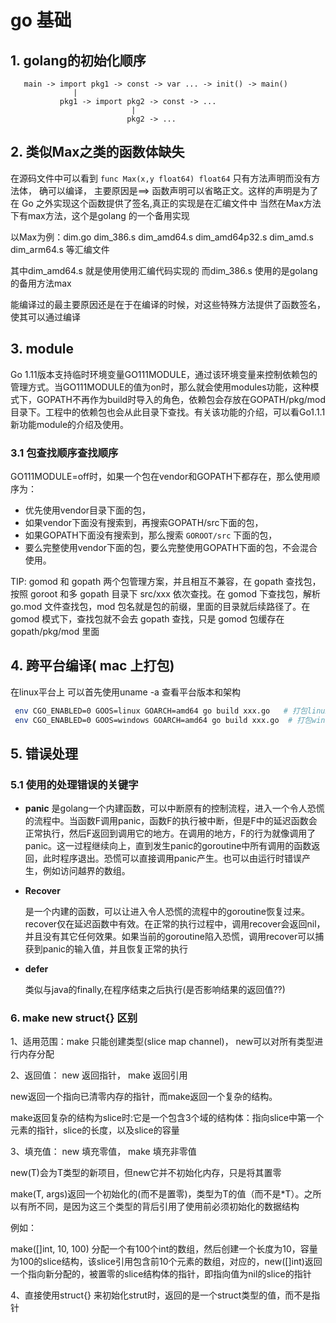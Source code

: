 # go 基础

##  1. golang的初始化顺序

```
   main -> import pkg1 -> const -> var ... -> init() -> main()
              |
           pkg1 -> import pkg2 -> const -> ...
                           |
                          pkg2 -> ...
```

## 2. 类似Max之类的函数体缺失

在源码文件中可以看到 ``func Max(x,y float64) float64`` 只有方法声明而没有方法体， 确可以编译，
主要原因是==> 函数声明可以省略正文。这样的声明是为了在 Go 之外实现这个函数提供了签名,真正的实现是在汇编文件中
当然在Max方法下有max方法，这个是golang 的一个备用实现

以Max为例：dim.go dim_386.s dim_amd64.s dim_amd64p32.s dim_amd.s dim_arm64.s 等汇编文件

其中dim_amd64.s 就是使用使用汇编代码实现的
而dim_386.s 使用的是golang的备用方法max

能编译过的最主要原因还是在于在编译的时候，对这些特殊方法提供了函数签名，使其可以通过编译

## 3. module

Go 1.11版本支持临时环境变量GO111MODULE，通过该环境变量来控制依赖包的管理方式。当GO111MODULE的值为on时，那么就会使用modules功能，这种模式下，GOPATH不再作为build时导入的角色，依赖包会存放在GOPATH/pkg/mod目录下。工程中的依赖包也会从此目录下查找。有关该功能的介绍，可以看Go1.1.1新功能module的介绍及使用。

### 3.1 包查找顺序查找顺序

GO111MODULE=off时，如果一个包在vendor和GOPATH下都存在，那么使用顺序为：

- 优先使用vendor目录下面的包，
- 如果vendor下面没有搜索到，再搜索GOPATH/src下面的包，
- 如果GOPATH下面没有搜索到，那么搜索 `GOROOT/src` 下面的包，
- 要么完整使用vendor下面的包，要么完整使用GOPATH下面的包，不会混合使用。

TIP:
    gomod 和 gopath 两个包管理方案，并且相互不兼容，在 gopath 查找包，按照 goroot 和多 gopath 目录下 src/xxx 依次查找。在 gomod 下查找包，解析 go.mod 文件查找包，mod 包名就是包的前缀，里面的目录就后续路径了。在 gomod 模式下，查找包就不会去 gopath 查找，只是 gomod 包缓存在 gopath/pkg/mod 里面

## 4. 跨平台编译( mac 上打包)

 在linux平台上 可以首先使用uname -a 查看平台版本和架构

``` sh
 env CGO_ENABLED=0 GOOS=linux GOARCH=amd64 go build xxx.go   # 打包linux 64位平台包
 env CGO_ENABLED=0 GOOS=windows GOARCH=amd64 go build xxx.go  # 打包window 64位平台包
```

## 5. 错误处理

### 5.1 使用的处理错误的关键字

- **panic**
    是golang一个内建函数，可以中断原有的控制流程，进入一个令人恐慌的流程中。当函数F调用panic，函数F的执行被中断，但是F中的延迟函数会正常执行，然后F返回到调用它的地方。在调用的地方，F的行为就像调用了panic。这一过程继续向上，直到发生panic的goroutine中所有调用的函数返回，此时程序退出。恐慌可以直接调用panic产生。也可以由运行时错误产生，例如访问越界的数组。

- **Recover**

    是一个内建的函数，可以让进入令人恐慌的流程中的goroutine恢复过来。recover仅在延迟函数中有效。在正常的执行过程中，调用recover会返回nil，并且没有其它任何效果。如果当前的goroutine陷入恐慌，调用recover可以捕获到panic的输入值，并且恢复正常的执行

- **defer**

    类似与java的finally,在程序结束之后执行(是否影响结果的返回值??)


### 6. make new struct{} 区别

1、适用范围：make 只能创建类型(slice map channel)， new可以对所有类型进行内存分配

2、返回值： new 返回指针， make 返回引用

new返回一个指向已清零内存的指针，而make返回一个复杂的结构。

make返回复杂的结构为slice时:它是一个包含3个域的结构体：指向slice中第一个元素的指针，slice的长度，以及slice的容量

3、填充值： new 填充零值， make 填充非零值

new(T)会为T类型的新项目，但new它并不初始化内存，只是将其置零

make(T, args)返回一个初始化的(而不是置零)，类型为T的值（而不是*T）。之所以有所不同，是因为这三个类型的背后引用了使用前必须初始化的数据结构

例如：

make([]int, 10, 100) 分配一个有100个int的数组，然后创建一个长度为10，容量为100的slice结构，该slice引用包含前10个元素的数组，对应的，new([]int)返回一个指向新分配的，被置零的slice结构体的指针，即指向值为nil的slice的指针

4、直接使用struct{} 来初始化strut时，返回的是一个struct类型的值，而不是指针
